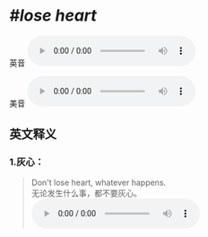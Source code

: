 # ***\#lose heart*** 
英音
<audio src="./media/lose heart1.aac" controls="controls"></audio>

美音
<audio src="./media/lose heart2.aac" controls="controls"></audio>



  

英文释义
---
### 1.**灰心：**  

 > Don't lose heart, whatever happens.  
 > 无论发生什么事，都不要灰心。    
<audio src="./media/heart-9.aac" controls="controls"></audio>



